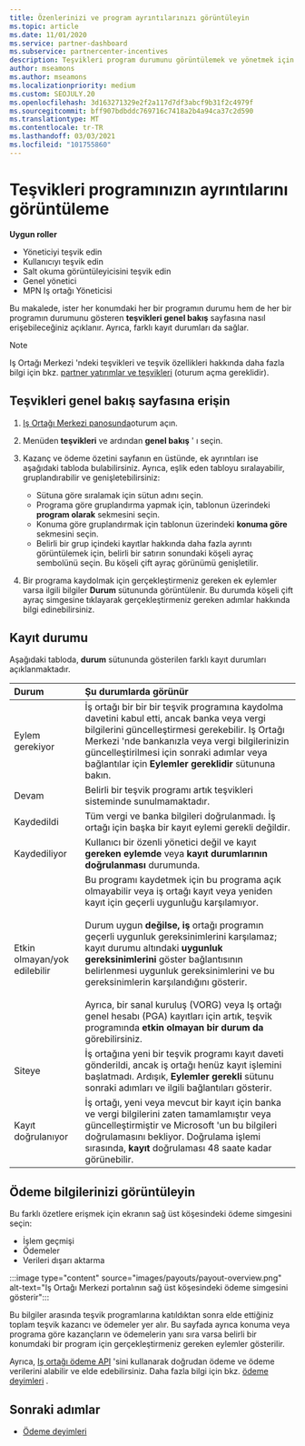 ```yaml
---
title: Özenlerinizi ve program ayrıntılarınızı görüntüleyin
ms.topic: article
ms.date: 11/01/2020
ms.service: partner-dashboard
ms.subservice: partnercenter-incentives
description: Teşvikleri program durumunu görüntülemek ve yönetmek için bu sayfaları kullanın
author: mseamons
ms.author: mseamons
ms.localizationpriority: medium
ms.custom: SEOJULY.20
ms.openlocfilehash: 3d163271329e2f2a117d7df3abcf9b31f2c4979f
ms.sourcegitcommit: bff907bdbddc769716c7418a2b4a94ca37c2d590
ms.translationtype: MT
ms.contentlocale: tr-TR
ms.lasthandoff: 03/03/2021
ms.locfileid: "101755860"
---
```

# <a name="view-your-incentives-program-details"></a>Teşvikleri programınızın ayrıntılarını görüntüleme

**Uygun roller**

- Yöneticiyi teşvik edin
- Kullanıcıyı teşvik edin
- Salt okuma görüntüleyicisini teşvik edin
- Genel yönetici
- MPN Iş ortağı Yöneticisi

Bu makalede, ister her konumdaki her bir programın durumu hem de her bir programın durumunu gösteren **teşvikleri genel bakış** sayfasına nasıl erişebileceğiniz açıklanır. Ayrıca, farklı kayıt durumları da sağlar. 

>[!NOTE]
>Iş Ortağı Merkezi 'ndeki teşvikleri ve teşvik özellikleri hakkında daha fazla bilgi için bkz. [partner yatırımlar ve teşvikleri](https://partner.microsoft.com/membership/partner-incentives) (oturum açma gereklidir).

## <a name="access-the-incentives-overview-page"></a>Teşvikleri genel bakış sayfasına erişin

1. [Iş Ortağı Merkezi panosunda](https://partner.microsoft.com/dashboard)oturum açın.
1. Menüden **teşvikleri** ve ardından **genel bakış** ' ı seçin.
1. Kazanç ve ödeme özetini sayfanın en üstünde, ek ayrıntıları ise aşağıdaki tabloda bulabilirsiniz. Ayrıca, eşlik eden tabloyu sıralayabilir, gruplandırabilir ve genişletebilirsiniz:

   - Sütuna göre sıralamak için sütun adını seçin.
   - Programa göre gruplandırma yapmak için, tablonun üzerindeki **program olarak** sekmesini seçin.
   - Konuma göre gruplandırmak için tablonun üzerindeki **konuma göre** sekmesini seçin.
   - Belirli bir grup içindeki kayıtlar hakkında daha fazla ayrıntı görüntülemek için, belirli bir satırın sonundaki köşeli ayraç sembolünü seçin. Bu köşeli çift ayraç görünümü genişletilir.
1. Bir programa kaydolmak için gerçekleştirmeniz gereken ek eylemler varsa ilgili bilgiler **Durum** sütununda görüntülenir. Bu durumda köşeli çift ayraç simgesine tıklayarak gerçekleştirmeniz gereken adımlar hakkında bilgi edinebilirsiniz.

## <a name="enrollment-status"></a>Kayıt durumu

Aşağıdaki tabloda, **durum** sütununda gösterilen farklı kayıt durumları açıklanmaktadır.

| **Durum**         | **Şu durumlarda görünür** |
|:------------------------------------|:------------------|
| Eylem gerekiyor  | İş ortağı bir bir bir teşvik programına kaydolma davetini kabul etti, ancak banka veya vergi bilgilerini güncelleştirmesi gerekebilir. Iş Ortağı Merkezi 'nde bankanızla veya vergi bilgilerinizin güncelleştirilmesi için sonraki adımlar veya bağlantılar için **Eylemler gereklidir** sütununa bakın. |
| Devam  | Belirli bir teşvik programı artık teşvikleri sisteminde sunulmamaktadır. |
| Kaydedildi  | Tüm vergi ve banka bilgileri doğrulanmadı. İş ortağı için başka bir kayıt eylemi gerekli değildir. |
| Kaydediliyor  | Kullanıcı bir özenli yönetici değil ve kayıt **gereken eylemde** veya **kayıt durumlarının doğrulanması** durumunda.|
| Etkin olmayan/yok edilebilir | Bu programı kaydetmek için bu programa açık olmayabilir veya iş ortağı kayıt veya yeniden kayıt için geçerli uygunluğu karşılamıyor. <br><br> Durum uygun **değilse, iş** ortağı programın geçerli uygunluk gereksinimlerini karşılamaz; kayıt durumu altındaki **uygunluk gereksinimlerini** göster bağlantısının belirlenmesi uygunluk gereksinimlerini ve bu gereksinimlerin karşılandığını gösterir. <br><br> Ayrıca, bir sanal kuruluş (VORG) veya Iş ortağı genel hesabı (PGA) kayıtları için artık, teşvik programında **etkin olmayan bir durum da** görebilirsiniz.  |
| Siteye  | İş ortağına yeni bir teşvik programı kayıt daveti gönderildi, ancak iş ortağı henüz kayıt işlemini başlatmadı. Ardışık, **Eylemler gerekli** sütunu sonraki adımları ve ilgili bağlantıları gösterir.  |
| Kayıt doğrulanıyor  | İş ortağı, yeni veya mevcut bir kayıt için banka ve vergi bilgilerini zaten tamamlamıştır veya güncelleştirmiştir ve Microsoft 'un bu bilgileri doğrulamasını bekliyor. Doğrulama işlemi sırasında, **kayıt** doğrulaması 48 saate kadar görünebilir.  |

## <a name="see-your-payment-information"></a>Ödeme bilgilerinizi görüntüleyin

Bu farklı özetlere erişmek için ekranın sağ üst köşesindeki ödeme simgesini seçin:

- İşlem geçmişi
- Ödemeler
- Verileri dışarı aktarma

:::image type="content" source="images/payouts/payout-overview.png" alt-text="Iş Ortağı Merkezi portalının sağ üst köşesindeki ödeme simgesini gösterir":::

Bu bilgiler arasında teşvik programlarına katıldıktan sonra elde ettiğiniz toplam teşvik kazancı ve ödemeler yer alır. Bu sayfada ayrıca konuma veya programa göre kazançların ve ödemelerin yanı sıra varsa belirli bir konumdaki bir program için gerçekleştirmeniz gereken eylemler gösterilir. 

Ayrıca, [Iş ortağı ödeme API](https://apidocs.microsoft.com/services/partnerpayouts) 'sini kullanarak doğrudan ödeme ve ödeme verilerini alabilir ve elde edebilirsiniz. Daha fazla bilgi için bkz. [ödeme deyimleri](payout-statement.md) .

## <a name="next-steps"></a>Sonraki adımlar

- [Ödeme deyimleri](payout-statement.md)
